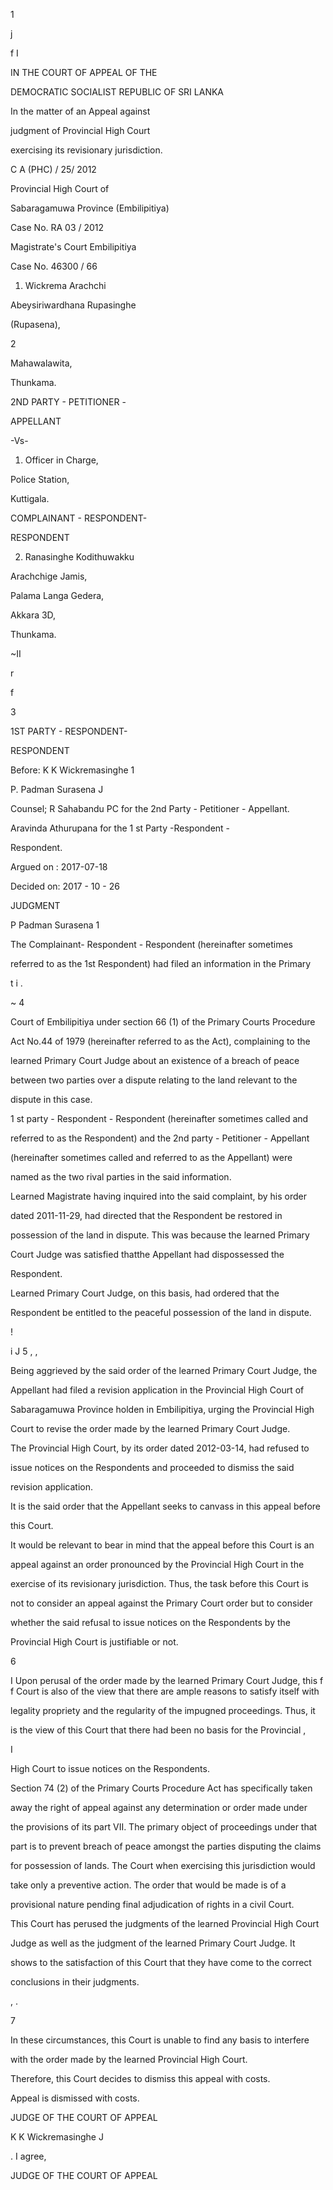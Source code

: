 1

j

f I

IN THE COURT OF APPEAL OF THE

DEMOCRATIC SOCIALIST REPUBLIC OF SRI LANKA

In the matter of an Appeal against

judgment of Provincial High Court

exercising its revisionary jurisdiction.

C A (PHC) / 25/ 2012

Provincial High Court of

Sabaragamuwa Province (Embilipitiya)

Case No. RA 03 / 2012

Magistrate's Court Embilipitiya

Case No. 46300 / 66

1. Wickrema Arachchi

Abeysiriwardhana Rupasinghe

(Rupasena),

2

Mahawalawita,

Thunkama.

2ND PARTY - PETITIONER -

APPELLANT

-Vs-

1. Officer in Charge,

Police Station,

Kuttigala.

COMPLAINANT - RESPONDENT-

RESPONDENT

2. Ranasinghe Kodithuwakku

Arachchige Jamis,

Palama Langa Gedera,

Akkara 3D,

Thunkama.

~II

r

f

3

1ST PARTY - RESPONDENT-

RESPONDENT

Before: K K Wickremasinghe 1

P. Padman Surasena J

Counsel; R Sahabandu PC for the 2nd Party - Petitioner - Appellant.

Aravinda Athurupana for the 1 st Party -Respondent -

Respondent.

Argued on : 2017-07-18

Decided on: 2017 - 10 - 26

JUDGMENT

P Padman Surasena 1

The Complainant- Respondent - Respondent (hereinafter sometimes

referred to as the 1st Respondent) had filed an information in the Primary

t i .

~ 4

Court of Embilipitiya under section 66 (1) of the Primary Courts Procedure

Act No.44 of 1979 (hereinafter referred to as the Act), complaining to the

learned Primary Court Judge about an existence of a breach of peace

between two parties over a dispute relating to the land relevant to the

dispute in this case.

1 st party - Respondent - Respondent (hereinafter sometimes called and

referred to as the Respondent) and the 2nd party - Petitioner - Appellant

(hereinafter sometimes called and referred to as the Appellant) were

named as the two rival parties in the said information.

Learned Magistrate having inquired into the said complaint, by his order

dated 2011-11-29, had directed that the Respondent be restored in

possession of the land in dispute. This was because the learned Primary

Court Judge was satisfied thatthe Appellant had dispossessed the

Respondent.

Learned Primary Court Judge, on this basis, had ordered that the

Respondent be entitled to the peaceful possession of the land in dispute.

\!

i J 5 , ,

Being aggrieved by the said order of the learned Primary Court Judge, the

Appellant had filed a revision application in the Provincial High Court of

Sabaragamuwa Province holden in Embilipitiya, urging the Provincial High

Court to revise the order made by the learned Primary Court Judge.

The Provincial High Court, by its order dated 2012-03-14, had refused to

issue notices on the Respondents and proceeded to dismiss the said

revision application.

It is the said order that the Appellant seeks to canvass in this appeal before

this Court.

It would be relevant to bear in mind that the appeal before this Court is an

appeal against an order pronounced by the Provincial High Court in the

exercise of its revisionary jurisdiction. Thus, the task before this Court is

not to consider an appeal against the Primary Court order but to consider

whether the said refusal to issue notices on the Respondents by the

Provincial High Court is justifiable or not.

6

I Upon perusal of the order made by the learned Primary Court Judge, this f f Court is also of the view that there are ample reasons to satisfy itself with

legality propriety and the regularity of the impugned proceedings. Thus, it

is the view of this Court that there had been no basis for the Provincial ,

I

High Court to issue notices on the Respondents.

Section 74 (2) of the Primary Courts Procedure Act has specifically taken

away the right of appeal against any determination or order made under

the provisions of its part VII. The primary object of proceedings under that

part is to prevent breach of peace amongst the parties disputing the claims

for possession of lands. The Court when exercising this jurisdiction would

take only a preventive action. The order that would be made is of a

provisional nature pending final adjudication of rights in a civil Court.

This Court has perused the judgments of the learned Provincial High Court

Judge as well as the judgment of the learned Primary Court Judge. It

shows to the satisfaction of this Court that they have come to the correct

conclusions in their judgments.

, .

7

In these circumstances, this Court is unable to find any basis to interfere

with the order made by the learned Provincial High Court.

Therefore, this Court decides to dismiss this appeal with costs.

Appeal is dismissed with costs.

JUDGE OF THE COURT OF APPEAL

K K Wickremasinghe J

. I agree,

JUDGE OF THE COURT OF APPEAL